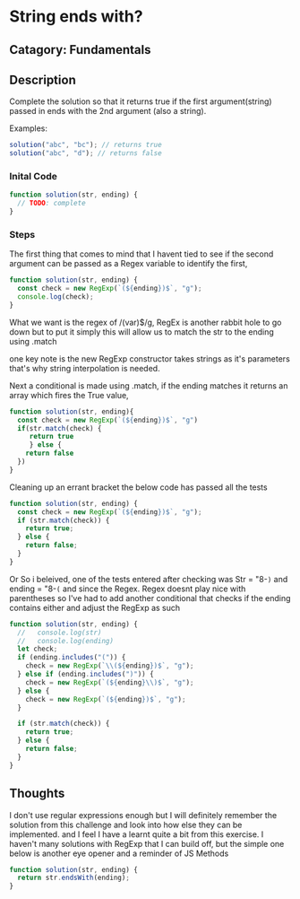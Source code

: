 # String ends with?

## Catagory: Fundamentals

## Description

Complete the solution so that it returns true if the first argument(string) passed in ends with the 2nd argument (also a string).

Examples:

```js
solution("abc", "bc"); // returns true
solution("abc", "d"); // returns false
```

### Inital Code

```js
function solution(str, ending) {
  // TODO: complete
}
```

### Steps

The first thing that comes to mind that I havent tied to see if the second argument can be passed as a Regex variable to identify the first,

```js
function solution(str, ending) {
  const check = new RegExp(`(${ending})$`, "g");
  console.log(check);
}
```

What we want is the regex of /(var)$/g, RegEx is another rabbit hole to go down but to put it simply this will allow us to match the str to the ending using .match

one key note is the new RegExp constructor takes strings as it's parameters that's why string interpolation is needed.

Next a conditional is made using .match, if the ending matches it returns an array which fires the True value,

```js
function solution(str, ending){
  const check = new RegExp(`(${ending})$`, "g")
  if(str.match(check) {
     return true
     } else {
    return false
  })
}
```

Cleaning up an errant bracket the below code has passed all the tests

```js
function solution(str, ending) {
  const check = new RegExp(`(${ending})$`, "g");
  if (str.match(check)) {
    return true;
  } else {
    return false;
  }
}
```

Or So i beleived, one of the tests entered after checking was Str = "8-`)` and ending = "8-`(` and since the Regex. Regex doesnt play nice with parentheses so I've had to add another conditional that checks if the ending contains either and adjust the RegExp as such

```js
function solution(str, ending) {
  //   console.log(str)
  //   console.log(ending)
  let check;
  if (ending.includes("(")) {
    check = new RegExp(`\\(${ending})$`, "g");
  } else if (ending.includes(")")) {
    check = new RegExp(`(${ending}\\)$`, "g");
  } else {
    check = new RegExp(`(${ending})$`, "g");
  }

  if (str.match(check)) {
    return true;
  } else {
    return false;
  }
}
```

## Thoughts

I don't use regular expressions enough but I will definitely remember the solution from this challenge and look into how else they can be implemented. and I feel I have a learnt quite a bit from this exercise. I haven't many solutions with RegExp that I can build off, but the simple one below is another eye opener and a reminder of JS Methods

```js
function solution(str, ending) {
  return str.endsWith(ending);
}
```
